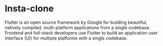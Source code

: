 # Insta-clone
Flutter is an open source framework by Google for building beautiful, natively compiled, multi-platform applications from a single codebase. Frontend and full-stack developers use Flutter to build an application user interface (UI) for multiple platforms with a single codebase.
